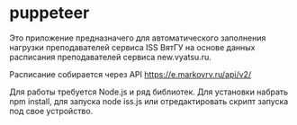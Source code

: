 # puppeteer

Это приложение предназначего для автоматического заполнения нагрузки преподавателей сервиса ISS ВятГУ на основе данных расписания преподавателей сервиса new.vyatsu.ru.

Расписание собирается через API https://e.markovrv.ru/api/v2/

Для работы требуется Node.js и ряд библиотек. Для установки набрать npm install, для запуска node iss.js или отредактировать скрипт запуска под свое устройство.
